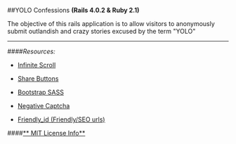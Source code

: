 ##YOLO Confessions
**(Rails 4.0.2 & Ruby 2.1)**

The objective of this rails application is to allow visitors to anonymously submit outlandish and crazy stories excused by the term "YOLO"

----

####*Resources:*

* [Infinite Scroll](https://github.com/mislav/will_paginate)

* [Share Buttons](https://github.com/carrot/share-button)

* [Bootstrap SASS](https://github.com/twbs/bootstrap-sass)

* [Negative Captcha](https://github.com/subwindow/negative-captcha/)

* [Friendly_id (Friendly/SEO urls)](https://github.com/norman/friendly_id)


####[** MIT License Info**](yoloconfessions.mit-license.org)


